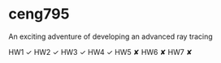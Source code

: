 # ceng795
An exciting adventure of developing an advanced ray tracing

HW1 ✓
HW2 ✓
HW3 ✓
HW4 ✓
HW5 ✘
HW6 ✘
HW7 ✘
